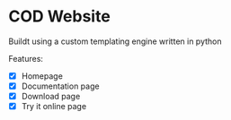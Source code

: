 # COD Website

Buildt using a custom templating engine written in python

Features:
- [x] Homepage
- [x] Documentation page
- [x] Download page
- [x] Try it online page